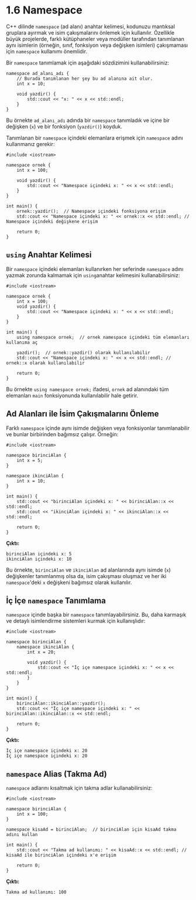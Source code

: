 # 1.6 Namespace

C++ dilinde `namespace` (ad alanı) anahtar kelimesi, kodunuzu mantıksal gruplara ayırmak ve isim çakışmalarını önlemek için kullanılır. Özellikle büyük projelerde, farklı kütüphaneler veya modüller tarafından tanımlanan aynı isimlerin (örneğin, sınıf, fonksiyon veya değişken isimleri) çakışmaması için `namespace` kullanımı önemlidir.

Bir `namespace` tanımlamak için aşağıdaki sözdizimini kullanabilirsiniz:

```
namespace ad_alanı_adı {
    // Burada tanımlanan her şey bu ad alanına ait olur.
    int x = 10;

    void yazdir() {
        std::cout << "x: " << x << std::endl;
    }
}
```

Bu örnekte `ad_alanı_adı` adında bir `namespace` tanımladık ve içine bir değişken (`x`) ve bir fonksiyon (`yazdir()`) koyduk.

Tanımlanan bir `namespace` içindeki elemanlara erişmek için `namespace` adını kullanmanız gerekir:

```
#include <iostream>

namespace ornek {
    int x = 100;

    void yazdir() {
        std::cout << "Namespace içindeki x: " << x << std::endl;
    }
}

int main() {
    ornek::yazdir();  // Namespace içindeki fonksiyona erişim
    std::cout << "Namespace içindeki x: " << ornek::x << std::endl; // Namespace içindeki değişkene erişim

    return 0;
}
```

## `using` Anahtar Kelimesi

Bir `namespace` içindeki elemanları kullanırken her seferinde `namespace` adını yazmak zorunda kalmamak için `using`anahtar kelimesini kullanabilirsiniz:

```
#include <iostream>

namespace ornek {
    int x = 100;
    void yazdir() {
        std::cout << "Namespace içindeki x: " << x << std::endl;
    }
}

int main() {
    using namespace ornek;  // ornek namespace içindeki tüm elemanları kullanıma aç

    yazdir();  // ornek::yazdir() olarak kullanılabilir
    std::cout << "Namespace içindeki x: " << x << std::endl; // ornek::x olarak kullanılabilir

    return 0;
}
```

Bu örnekte `using namespace ornek;` ifadesi, `ornek` ad alanındaki tüm elemanları `main` fonksiyonunda kullanılabilir hale getirir.

## Ad Alanları ile İsim Çakışmalarını Önleme

Farklı `namespace` içinde aynı isimde değişken veya fonksiyonlar tanımlanabilir ve bunlar birbirinden bağımsız çalışır. Örneğin:

```
#include <iostream>

namespace birinciAlan {
    int x = 5;
}

namespace ikinciAlan {
    int x = 10;
}

int main() {
    std::cout << "birinciAlan içindeki x: " << birinciAlan::x << std::endl;
    std::cout << "ikinciAlan içindeki x: " << ikinciAlan::x << std::endl;

    return 0;
}
```

**Çıktı:**

```
birinciAlan içindeki x: 5
ikinciAlan içindeki x: 10
```

Bu örnekte, `birinciAlan` ve `ikinciAlan` ad alanlarında aynı isimde (`x`) değişkenler tanımlanmış olsa da, isim çakışması oluşmaz ve her iki `namespace`'deki `x` değişkeni bağımsız olarak kullanılır.

## İç İçe `namespace` Tanımlama

`namespace` içinde başka bir `namespace` tanımlayabilirsiniz. Bu, daha karmaşık ve detaylı isimlendirme sistemleri kurmak için kullanışlıdır:

```
#include <iostream>

namespace birinciAlan {
    namespace ikinciAlan {
        int x = 20;

        void yazdir() {
            std::cout << "İç içe namespace içindeki x: " << x << std::endl;
        }
    }
}

int main() {
    birinciAlan::ikinciAlan::yazdir();
    std::cout << "İç içe namespace içindeki x: " << birinciAlan::ikinciAlan::x << std::endl;

    return 0;
}
```

**Çıktı:**

```
İç içe namespace içindeki x: 20
İç içe namespace içindeki x: 20
```

## `namespace` Alias (Takma Ad)

`namespace` adlarını kısaltmak için takma adlar kullanabilirsiniz:

```
#include <iostream>

namespace birinciAlan {
    int x = 100;
}

namespace kisaAd = birinciAlan;  // birinciAlan için kisaAd takma adını kullan

int main() {
    std::cout << "Takma ad kullanımı: " << kisaAd::x << std::endl; // kisaAd ile birinciAlan içindeki x'e erişim

    return 0;
}
```

**Çıktı:**

```
Takma ad kullanımı: 100
```
